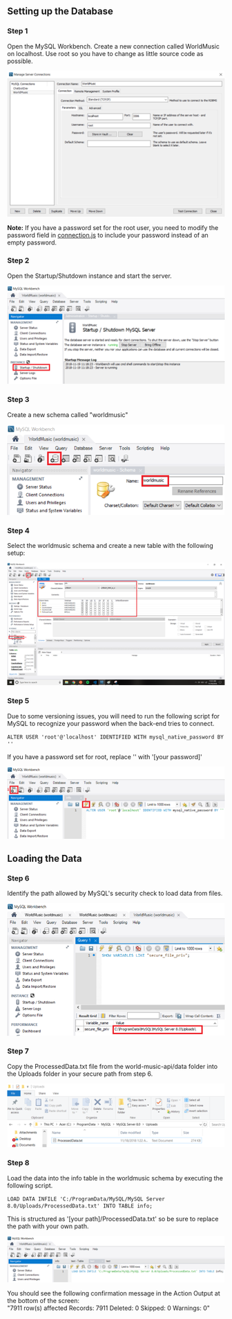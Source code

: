 ## Setting up the Database

### Step 1

Open the MySQL Workbench. Create a new connection called WorldMusic on localhost. Use root so you have to change as little source code as possible.

![](images/MySQL1_NewConnection.png?raw=true)

**Note:** If you have a password set for the root user, you need to modify the password field in 
[connection.js](connection.js) to include your password instead of an empty password.

### Step 2

Open the Startup/Shutdown instance and start the server.

![Test](images/MySQL2_StartServer.png)

### Step 3

Create a new schema called "worldmusic"

![](images/MySQL3_CreateSchema.png?raw=true)

### Step 4

Select the worldmusic schema and create a new table with the following setup:

![](images/MySQL4_CreateTable.png?raw=true)

### Step 5

Due to some versioning issues, you will need to run the following script for MySQL to recognize your password when the back-end tries to connect.

```
ALTER USER 'root'@'localhost' IDENTIFIED WITH mysql_native_password BY ''
```

If you have a password set for root, replace '' with '[your password]'

![](images/MySQL5_AlterUser.png?raw=true)

## Loading the Data

### Step 6

Identify the path allowed by MySQL's security check to load data from files.

![](images/MySQL6_FindPath.png?raw=true)

### Step 7

Copy the ProcessedData.txt file from the world-music-api/data folder into the Uploads folder in your secure path from step 6.

![](images/MySQL7_UploadData.png?raw=true)

### Step 8

Load the data into the info table in the worldmusic schema by executing the following script.

```
LOAD DATA INFILE 'C:/ProgramData/MySQL/MySQL Server 8.0/Uploads/ProcessedData.txt' INTO TABLE info;
```
This is structured as '[your path]/ProcessedData.txt' so be sure to replace the path with your own path.

![](images/MySQL8_LoadDataInTable.png?raw=true)

You should see the following confirmation message in the Action Output at the bottom of the screen: </br>
"7911 row(s) affected Records: 7911  Deleted: 0  Skipped: 0  Warnings: 0"